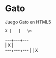 Gato
====

Juego Gato en HTML5

    X |   |   \n
   ---+---+---<br>
      | X |   
   ---+---+---
      |   | X 
